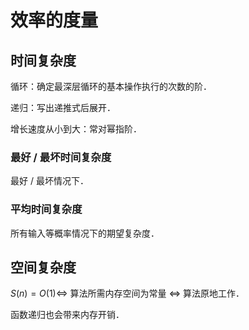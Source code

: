 # 效率的度量

## 时间复杂度

循环：确定最深层循环的基本操作执行的次数的阶．

递归：写出递推式后展开．

增长速度从小到大：常对幂指阶．

### 最好 / 最坏时间复杂度

最好 / 最坏情况下．

### 平均时间复杂度

所有输入等概率情况下的期望复杂度．

## 空间复杂度

$S(n)=O(1) \Leftrightarrow$ 算法所需内存空间为常量 $\Leftrightarrow$ 算法原地工作．

函数递归也会带来内存开销．
